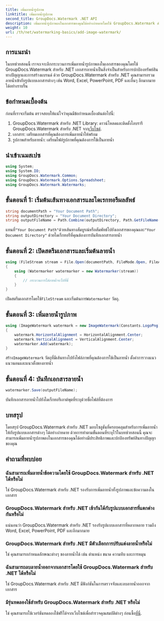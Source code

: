 ```yaml
---
title: เพิ่มลายน้ำรูปภาพ
linktitle: เพิ่มลายน้ำรูปภาพ
second_title: GroupDocs.Watermark .NET API
description: เพิ่มลายน้ำรูปภาพลงในเอกสารของคุณได้อย่างง่ายดายโดยใช้ GroupDocs.Watermark สำหรับ .NET ปกป้องทรัพย์สินทางปัญญาของคุณได้อย่างง่ายดาย
weight: 10
url: /th/net/watermarking-basics/add-image-watermark/
---
```

## การแนะนำ
ในบทช่วยสอนนี้ เราจะเจาะลึกกระบวนการเพิ่มลายน้ำรูปภาพลงในเอกสารของคุณโดยใช้ GroupDocs.Watermark สำหรับ .NET เอกสารลายน้ำเป็นสิ่งจำเป็นสำหรับการปกป้องทรัพย์สินทางปัญญาและการสร้างแบรนด์ ด้วย GroupDocs.Watermark สำหรับ .NET คุณสามารถรวมลายน้ำเข้ากับรูปแบบเอกสารต่างๆ เช่น Word, Excel, PowerPoint, PDF และอื่นๆ อีกมากมายได้อย่างราบรื่น
## ข้อกำหนดเบื้องต้น
ก่อนที่เราจะเริ่มต้น ตรวจสอบให้แน่ใจว่าคุณมีข้อกำหนดเบื้องต้นต่อไปนี้:
1.  GroupDocs.Watermark สำหรับ .NET Library: ดาวน์โหลดและติดตั้งไลบรารี GroupDocs.Watermark สำหรับ .NET จาก[เว็บไซต์](https://releases.groupdocs.com/Watermark/net/).
2. เอกสาร: เตรียมเอกสารที่คุณต้องการเพิ่มลายน้ำให้พร้อม
3. รูปภาพสำหรับลายน้ำ: เตรียมไฟล์รูปภาพที่คุณต้องการใช้เป็นลายน้ำ

## นำเข้าเนมสเปซ
```csharp
using System;
using System.IO;
using GroupDocs.Watermark.Common;
using GroupDocs.Watermark.Options.Spreadsheet;
using GroupDocs.Watermark.Watermarks;
```
## ขั้นตอนที่ 1: เริ่มต้นเส้นทางเอกสารและไดเรกทอรีผลลัพธ์
```csharp
string documentPath = "Your Document Path";
string outputDirectory = "Your Document Directory";
string outputFileName = Path.Combine(outputDirectory, Path.GetFileName(documentPath));
```
 แทนที่`"Your Document Path"`ด้วยเส้นทางสัมบูรณ์หรือสัมพัทธ์ไปยังเอกสารของคุณและ`"Your Document Directory"` ด้วยไดเร็กทอรีที่คุณต้องการบันทึกเอกสารลายน้ำ
## ขั้นตอนที่ 2: เปิดสตรีมเอกสารและเริ่มต้นลายน้ำ
```csharp
using (FileStream stream = File.Open(documentPath, FileMode.Open, FileAccess.ReadWrite))
{
    using (Watermarker watermarker = new Watermarker(stream))
    {
        // กระบวนการใส่ลายน้ำจะไปที่นี่
    }
}
```
 เปิดสตรีมเอกสารโดยใช้`FileStream` และเริ่มต้นการ`Watermarker` วัตถุ.
## ขั้นตอนที่ 3: เพิ่มลายน้ำรูปภาพ
```csharp
using (ImageWatermark watermark = new ImageWatermark(Constants.LogoPng))
{
    watermark.HorizontalAlignment = HorizontalAlignment.Center;
    watermark.VerticalAlignment = VerticalAlignment.Center;
    watermarker.Add(watermark);
}
```
 สร้าง`ImageWatermark` วัตถุที่มีเส้นทางไปยังไฟล์ภาพที่คุณต้องการใช้เป็นลายน้ำ ตั้งค่าการวางแนวแนวนอนและแนวตั้งของลายน้ำ
## ขั้นตอนที่ 4: บันทึกเอกสารลายน้ำ
```csharp
watermarker.Save(outputFileName);
```
บันทึกเอกสารลายน้ำไปยังไดเร็กทอรีเอาต์พุตที่ระบุด้วยชื่อไฟล์ที่ต้องการ

## บทสรุป
โดยสรุป GroupDocs.Watermark สำหรับ .NET มอบโซลูชันที่ครอบคลุมสำหรับการเพิ่มลายน้ำให้กับรูปแบบเอกสารต่างๆ ได้อย่างง่ายดาย ด้วยการทำตามขั้นตอนที่ระบุไว้ในบทช่วยสอนนี้ คุณจะสามารถเพิ่มลายน้ำรูปภาพลงในเอกสารของคุณได้อย่างมีประสิทธิภาพและปกป้องทรัพย์สินทางปัญญาของคุณ
## คำถามที่พบบ่อย
### ฉันสามารถเพิ่มลายน้ำข้อความโดยใช้ GroupDocs.Watermark สำหรับ .NET ได้หรือไม่
ใช่ GroupDocs.Watermark สำหรับ .NET รองรับการเพิ่มลายน้ำทั้งรูปภาพและข้อความลงในเอกสาร
### GroupDocs.Watermark สำหรับ .NET เข้ากันได้กับรูปแบบเอกสารที่แตกต่างกันหรือไม่
แน่นอนว่า GroupDocs.Watermark สำหรับ .NET รองรับรูปแบบเอกสารที่หลากหลาย รวมถึง Word, Excel, PowerPoint, PDF และอีกมากมาย
### GroupDocs.Watermark สำหรับ .NET มีตัวเลือกการปรับแต่งลายน้ำหรือไม่
ใช่ คุณสามารถกำหนดลักษณะต่างๆ ของลายน้ำได้ เช่น ตำแหน่ง ขนาด ความทึบ และการหมุน
### ฉันสามารถลบลายน้ำออกจากเอกสารโดยใช้ GroupDocs.Watermark สำหรับ .NET ได้หรือไม่
ใช่ GroupDocs.Watermark สำหรับ .NET มีฟังก์ชันในการตรวจจับและลบลายน้ำออกจากเอกสาร
### มีรุ่นทดลองใช้สำหรับ GroupDocs.Watermark สำหรับ .NET หรือไม่
 ใช่ คุณสามารถใช้เวอร์ชันทดลองใช้ฟรีได้จากเว็บไซต์เพื่อสำรวจคุณสมบัติต่างๆ ก่อนซื้อ[ที่นี่](https://releases.groupdocs.com/).